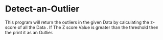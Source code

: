 # Detect-an-Outlier
This program will return the outliers in the given Data by calculating the z-score of all the Data .  If The Z score Value is greater than the threshold then the print it as  an Outlier.
